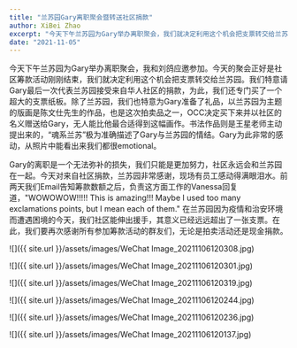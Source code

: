 ```yaml
---
title: "兰苏园Gary离职聚会暨转送社区捐款"
author: XiBei Zhao
excerpt: "今天下午兰苏园为Gary举办离职聚会，我们就决定利用这个机会把支票转交给兰苏园。我们特意请Gary最后一次代表兰苏园接受来自华人社区的捐款，为此，我们还专门买了一个超大的支票纸板。除了兰苏园，我们也特意为Gary准备了礼品，以兰苏园为主题的版画是陈文仕先生的作品，也是这次拍卖品之一，OCC决定买下来并以社区的名义赠送给Gary，无人能比他最合适得到这幅画作。书法作品则是王星老师主动提出来的，“魂系兰苏”极为准确描述了Gary与兰苏园的情结。"
date: "2021-11-05"
---
```


今天下午兰苏园为Gary举办离职聚会，我和刘鸽应邀参加。今天的聚会正好是社区筹款活动刚刚结束，我们就决定利用这个机会把支票转交给兰苏园。我们特意请Gary最后一次代表兰苏园接受来自华人社区的捐款，为此，我们还专门买了一个超大的支票纸板。除了兰苏园，我们也特意为Gary准备了礼品，以兰苏园为主题的版画是陈文仕先生的作品，也是这次拍卖品之一，OCC决定买下来并以社区的名义赠送给Gary，无人能比他最合适得到这幅画作。书法作品则是王星老师主动提出来的，“魂系兰苏”极为准确描述了Gary与兰苏园的情结。Gary为此非常的感动，从照片中能看出来我们都很emotional。

Gary的离职是一个无法弥补的损失，我们只能是更加努力，社区永远会和兰苏园在一起。今天对来自社区捐款，兰苏园非常感谢，现场有员工感动得满眼泪水。前两天我们Email告知筹款数额之后，负责这方面工作的Vanessa回复道，"WOWOWOW!!!!!  This is amazing!!! Maybe I used too many exclamations points, but I mean each of them." 在兰苏园因为疫情和治安环境而遭遇困境的今天，我们社区能伸出援手，其意义已经远远超出了一张支票。在此，我们要再次感谢所有参加筹款活动的群友们，无论是拍卖活动还是现金捐款。

![]({{ site.url }}/assets/images/WeChat Image_20211106120308.jpg)

![]({{ site.url }}/assets/images/WeChat Image_20211106120301.jpg)

![]({{ site.url }}/assets/images/WeChat Image_20211106120319.jpg)

![]({{ site.url }}/assets/images/WeChat Image_20211106120244.jpg)

![]({{ site.url }}/assets/images/WeChat Image_20211106120236.jpg)

![]({{ site.url }}/assets/images/WeChat Image_20211106120137.jpg)

